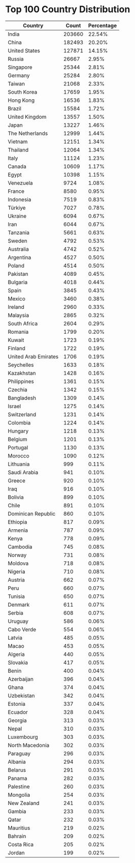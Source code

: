 # Top 100 Country Distribution
| Country | Count | Percentage |
|----|----|----|
| India | 203660 | 22.54% |
| China | 182493 | 20.20% |
| United States | 127871 | 14.15% |
| Russia | 26667 | 2.95% |
| Singapore | 25344 | 2.81% |
| Germany | 25284 | 2.80% |
| Taiwan | 21068 | 2.33% |
| South Korea | 17659 | 1.95% |
| Hong Kong | 16536 | 1.83% |
| Brazil | 15584 | 1.72% |
| United Kingdom | 13557 | 1.50% |
| Japan | 13227 | 1.46% |
| The Netherlands | 12999 | 1.44% |
| Vietnam | 12151 | 1.34% |
| Thailand | 12064 | 1.34% |
| Italy | 11124 | 1.23% |
| Canada | 10609 | 1.17% |
| Egypt | 10398 | 1.15% |
| Venezuela | 9724 | 1.08% |
| France | 8580 | 0.95% |
| Indonesia | 7519 | 0.83% |
| Türkiye | 7027 | 0.78% |
| Ukraine | 6094 | 0.67% |
| Iran | 6044 | 0.67% |
| Tanzania | 5661 | 0.63% |
| Sweden | 4792 | 0.53% |
| Australia | 4742 | 0.52% |
| Argentina | 4527 | 0.50% |
| Poland | 4514 | 0.50% |
| Pakistan | 4089 | 0.45% |
| Bulgaria | 4018 | 0.44% |
| Spain | 3845 | 0.43% |
| Mexico | 3460 | 0.38% |
| Ireland | 2960 | 0.33% |
| Malaysia | 2865 | 0.32% |
| South Africa | 2604 | 0.29% |
| Romania | 1799 | 0.20% |
| Kuwait | 1723 | 0.19% |
| Finland | 1722 | 0.19% |
| United Arab Emirates | 1706 | 0.19% |
| Seychelles | 1633 | 0.18% |
| Kazakhstan | 1428 | 0.16% |
| Philippines | 1361 | 0.15% |
| Czechia | 1342 | 0.15% |
| Bangladesh | 1309 | 0.14% |
| Israel | 1275 | 0.14% |
| Switzerland | 1231 | 0.14% |
| Colombia | 1224 | 0.14% |
| Hungary | 1218 | 0.13% |
| Belgium | 1201 | 0.13% |
| Portugal | 1130 | 0.13% |
| Morocco | 1090 | 0.12% |
| Lithuania | 999 | 0.11% |
| Saudi Arabia | 941 | 0.10% |
| Greece | 920 | 0.10% |
| Iraq | 916 | 0.10% |
| Bolivia | 899 | 0.10% |
| Chile | 891 | 0.10% |
| Dominican Republic | 860 | 0.10% |
| Ethiopia | 817 | 0.09% |
| Armenia | 787 | 0.09% |
| Kenya | 778 | 0.09% |
| Cambodia | 745 | 0.08% |
| Norway | 731 | 0.08% |
| Moldova | 718 | 0.08% |
| Nigeria | 710 | 0.08% |
| Austria | 662 | 0.07% |
| Peru | 660 | 0.07% |
| Tunisia | 650 | 0.07% |
| Denmark | 611 | 0.07% |
| Serbia | 608 | 0.07% |
| Uruguay | 586 | 0.06% |
| Cabo Verde | 554 | 0.06% |
| Latvia | 485 | 0.05% |
| Macao | 453 | 0.05% |
| Algeria | 440 | 0.05% |
| Slovakia | 417 | 0.05% |
| Benin | 400 | 0.04% |
| Azerbaijan | 396 | 0.04% |
| Ghana | 374 | 0.04% |
| Uzbekistan | 342 | 0.04% |
| Estonia | 337 | 0.04% |
| Ecuador | 328 | 0.04% |
| Georgia | 313 | 0.03% |
| Nepal | 310 | 0.03% |
| Luxembourg | 303 | 0.03% |
| North Macedonia | 302 | 0.03% |
| Paraguay | 296 | 0.03% |
| Albania | 294 | 0.03% |
| Belarus | 291 | 0.03% |
| Panama | 282 | 0.03% |
| Palestine | 260 | 0.03% |
| Mongolia | 254 | 0.03% |
| New Zealand | 241 | 0.03% |
| Gambia | 233 | 0.03% |
| Qatar | 232 | 0.03% |
| Mauritius | 219 | 0.02% |
| Bahrain | 209 | 0.02% |
| Costa Rica | 205 | 0.02% |
| Jordan | 199 | 0.02% |

